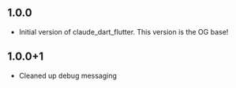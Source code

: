 ## 1.0.0

- Initial version of claude_dart_flutter. This version is the OG base!
## 1.0.0+1

- Cleaned up debug messaging
